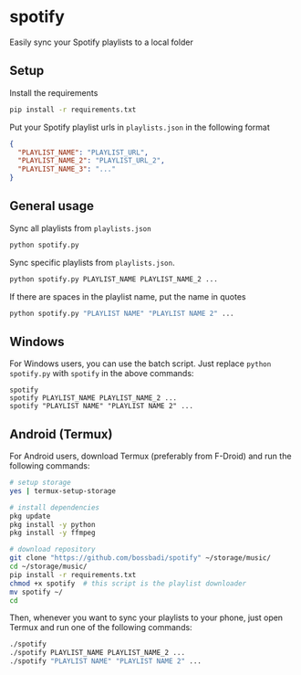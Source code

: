 # spotify

Easily sync your Spotify playlists to a local folder

## Setup

Install the requirements

```bash
pip install -r requirements.txt
```

Put your Spotify playlist urls in `playlists.json` in the following format

```json
{
  "PLAYLIST_NAME": "PLAYLIST_URL",
  "PLAYLIST_NAME_2": "PLAYLIST_URL_2",
  "PLAYLIST_NAME_3": "..."
}
```

## General usage

Sync all playlists from `playlists.json`

```bash
python spotify.py
```

Sync specific playlists from `playlists.json`.

```bash
python spotify.py PLAYLIST_NAME PLAYLIST_NAME_2 ...
```

If there are spaces in the playlist name, put the name in quotes

```bash
python spotify.py "PLAYLIST NAME" "PLAYLIST NAME 2" ...
```

## Windows

For Windows users, you can use the batch script. Just replace `python spotify.py` with `spotify` in the above commands:

```pwsh
spotify
spotify PLAYLIST_NAME PLAYLIST_NAME_2 ...
spotify "PLAYLIST NAME" "PLAYLIST NAME 2" ...
```

## Android (Termux)

For Android users, download Termux (preferably from F-Droid) and run the following commands:

```bash
# setup storage
yes | termux-setup-storage

# install dependencies
pkg update
pkg install -y python
pkg install -y ffmpeg

# download repository
git clone "https://github.com/bossbadi/spotify" ~/storage/music/
cd ~/storage/music/
pip install -r requirements.txt
chmod +x spotify  # this script is the playlist downloader
mv spotify ~/
cd
```

Then, whenever you want to sync your playlists to your phone, just open Termux and run one of the following commands:

```bash
./spotify
./spotify PLAYLIST_NAME PLAYLIST_NAME_2 ...
./spotify "PLAYLIST NAME" "PLAYLIST NAME 2" ...
```
